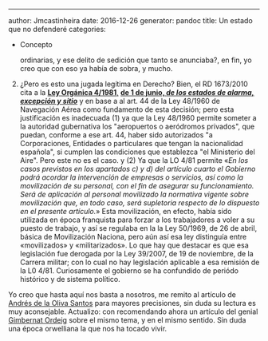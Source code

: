 ---
author: Jmcastinheira
date: 2016-12-26
generator: pandoc
title: Un estado que no defenderé
categories:
  - Concepto


    ordinarias, y ese delito de sedición que tanto se anunciaba?, en
    fin, yo creo que con eso ya había de sobra, y mucho.

2.  ¿Pero es esto una jugada legítima en Derecho? Bien, el RD 1673/2010
    cita a la [**Ley Orgánica
    4/1981**,](http://www.judicatura.com/Legislacion/0169.pdf) **[de 1
    de junio, *de los estados de alarma, excepción y
    sitio*](http://www.judicatura.com/Legislacion/0169.pdf)** y en base
    a al art. 44 de la Ley 48/1960 de Navegación Aérea como fundamento
    de esta decisión; pero esta justificación es inadecuada (1) ya que
    la Ley 48/1960 permite someter a la autoridad gubernativa los
    "aeropuertos o aeródromos privados", que puedan, conforme a ese art.
    44, haber sido autorizados "a Corporaciones, Entidades o
    particulares que tengan la nacionalidad española", si cumplen las
    condiciones que establezca "el Ministerio del Aire". Pero este no es
    el caso. y (2) Ya que la LO 4/81 permite «*En los casos previstos en
    los apartados c) y d) del artículo cuarto el Gobierno podrá acordar
    la intervención de empresas o servicios, así como la movilización de
    su personal, con el fin de asegurar su funcionamiento. Será de
    aplicación al personal movilizado la normativa vigente sobre
    movilización que, en todo caso, será supletoria respecto de lo
    dispuesto en el presente artículo.*» Esta movilización, en efecto,
    había sido utilizada en época franquista para forzar a los
    trabajadores a voler a su puesto de trabajo, y así se regulaba en la
    la Ley 50/1969, de 26 de abril, básica de Movilización Naciona, pero
    aún así esa ley distinguía entre «movilizados» y «militarizados». Lo
    que hay que destacar es que esa legislación fue derogada por la Ley
    39/2007, de 19 de noviembre, de la Carrera militar; con lo cual no
    hay legislación aplicable a esa remisión de la L0 4/81. Curiosamente
    el gobierno se ha confundido de periódo histórico y de sistema
    político.

Yo creo que hasta aquí nos basta a nosotros, me remito al artículo de
[Andrés de la Oliva
Santos](http://andresdelaoliva.blogspot.com/2010/12/manotazos-contra-el-caos-aereo-cuando.html#more)
para mayores precisiones, sin duda su lectura es muy aconsejable.
Actualizo: con recomendando ahora un artículo del genial [Gimbernat
Ordeig](http://elcomentario.tv/reggio/contra-la-movilizacion-de-los-controladores-de-enrique-gimbernat-en-el-mundo/07/12/2010/)
sobre el mismo tema, y en el mismo sentido. Sin duda una época
orwelliana la que nos ha tocado vivir.

